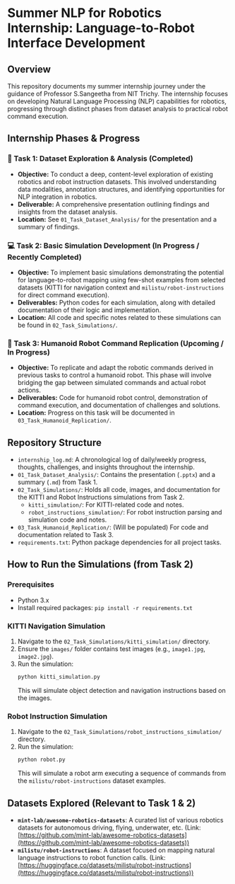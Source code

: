 # Summer NLP for Robotics Internship: Language-to-Robot Interface Development

## Overview
This repository documents my summer internship journey under the guidance of Professor S.Sangeetha from NIT Trichy. The internship focuses on developing Natural Language Processing (NLP) capabilities for robotics, progressing through distinct phases from dataset analysis to practical robot command execution.

## Internship Phases & Progress

### 🎯 Task 1: Dataset Exploration & Analysis (Completed)
* **Objective:** To conduct a deep, content-level exploration of existing robotics and robot instruction datasets. This involved understanding data modalities, annotation structures, and identifying opportunities for NLP integration in robotics.
* **Deliverable:** A comprehensive presentation outlining findings and insights from the dataset analysis.
* **Location:** See `01_Task_Dataset_Analysis/` for the presentation and a summary of findings.

### 💻 Task 2: Basic Simulation Development (In Progress / Recently Completed)
* **Objective:** To implement basic simulations demonstrating the potential for language-to-robot mapping using few-shot examples from selected datasets (KITTI for navigation context and `milistu/robot-instructions` for direct command execution).
* **Deliverables:** Python codes for each simulation, along with detailed documentation of their logic and implementation.
* **Location:** All code and specific notes related to these simulations can be found in `02_Task_Simulations/`.

### 🤖 Task 3: Humanoid Robot Command Replication (Upcoming / In Progress)
* **Objective:** To replicate and adapt the robotic commands derived in previous tasks to control a humanoid robot. This phase will involve bridging the gap between simulated commands and actual robot actions.
* **Deliverables:** Code for humanoid robot control, demonstration of command execution, and documentation of challenges and solutions.
* **Location:** Progress on this task will be documented in `03_Task_Humanoid_Replication/`.

## Repository Structure
* `internship_log.md`: A chronological log of daily/weekly progress, thoughts, challenges, and insights throughout the internship.
* `01_Task_Dataset_Analysis/`: Contains the presentation (`.pptx`) and a summary (`.md`) from Task 1.
* `02_Task_Simulations/`: Holds all code, images, and documentation for the KITTI and Robot Instructions simulations from Task 2.
    * `kitti_simulation/`: For KITTI-related code and notes.
    * `robot_instructions_simulation/`: For robot instruction parsing and simulation code and notes.
* `03_Task_Humanoid_Replication/`: (Will be populated) For code and documentation related to Task 3.
* `requirements.txt`: Python package dependencies for all project tasks.

## How to Run the Simulations (from Task 2)
### Prerequisites
* Python 3.x
* Install required packages: `pip install -r requirements.txt`

### KITTI Navigation Simulation
1.  Navigate to the `02_Task_Simulations/kitti_simulation/` directory.
2.  Ensure the `images/` folder contains test images (e.g., `image1.jpg`, `image2.jpg`).
3.  Run the simulation:
    ```bash
    python kitti_simulation.py
    ```
    This will simulate object detection and navigation instructions based on the images.

### Robot Instruction Simulation
1.  Navigate to the `02_Task_Simulations/robot_instructions_simulation/` directory.
2.  Run the simulation:
    ```bash
    python robot.py
    ```
    This will simulate a robot arm executing a sequence of commands from the `milistu/robot-instructions` dataset examples.

## Datasets Explored (Relevant to Task 1 & 2)
* **`mint-lab/awesome-robotics-datasets`**: A curated list of various robotics datasets for autonomous driving, flying, underwater, etc. (Link: [https://github.com/mint-lab/awesome-robotics-datasets](https://github.com/mint-lab/awesome-robotics-datasets))
* **`milistu/robot-instructions`**: A dataset focused on mapping natural language instructions to robot function calls. (Link: [https://huggingface.co/datasets/milistu/robot-instructions](https://huggingface.co/datasets/milistu/robot-instructions))


